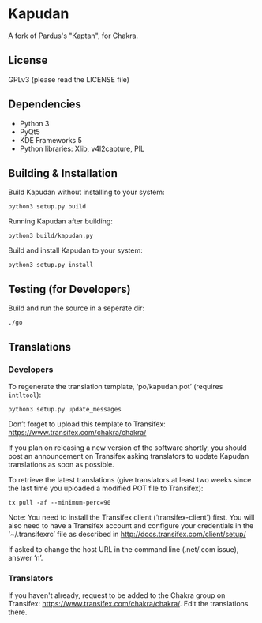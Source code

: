 # Kapudan

A fork of Pardus's "Kaptan", for Chakra.

## License

GPLv3 (please read the LICENSE file)

## Dependencies

* Python 3
* PyQt5
* KDE Frameworks 5
* Python libraries: Xlib, v4l2capture, PIL

## Building & Installation

Build Kapudan without installing to your system:

    python3 setup.py build

Running Kapudan after building:

    python3 build/kapudan.py

Build and install Kapudan to your system:

    python3 setup.py install


## Testing (for Developers)

Build and run the source in a seperate dir:

    ./go


## Translations

### Developers

To regenerate the translation template, ‘po/kapudan.pot’ (requires
`intltool`):

    python3 setup.py update_messages

Don’t forget to upload this template to Transifex: https://www.transifex.com/chakra/chakra/

If you plan on releasing a new version of the software shortly, you should
post an announcement on Transifex asking translators to update Kapudan
translations as soon as possible.

To retrieve the latest translations (give translators at least two weeks
since the last time you uploaded a modified POT file to Transifex):

    tx pull -af --minimum-perc=90

Note: You need to install the Transifex client (‘transifex-client’) first.
You will also need to have a Transifex account and configure your credentials
in the ‘~/.transifexrc’ file as described in http://docs.transifex.com/client/setup/

If asked to change the host URL in the command line (.net/.com issue), answer ‘n’.

### Translators

If you haven't already, request to be added to the Chakra group on Transifex:
https://www.transifex.com/chakra/chakra/. Edit the translations there.
